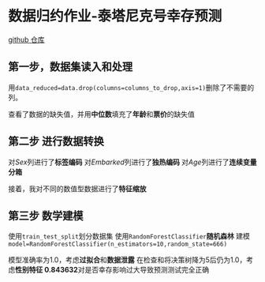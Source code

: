 # 数据归约作业-泰塔尼克号幸存预测
[github 仓库](https://github.com/historyer-1/titanic-.git)
## 第一步，数据集读入和处理

用`data_reduced=data.drop(columns=columns_to_drop,axis=1)`删除了不需要的列。
 
查看了数据的缺失值，并用**中位数**填充了**年龄**和**票价**的缺失值

## 第二步 进行数据转换

对*Sex*列进行了**标签编码**
对*Embarked*列进行了**独热编码**
对*Age*列进行了**连续变量分箱**

接着，我对不同的数值型数据进行了**特征缩放**

## 第三步 数学建模

使用`train_test_split`划分数据集
使用`RandomForestClassifier`**随机森林** 建模
`model=RandomForestClassifier(n_estimators=10,random_state=666)`

模型准确率为1.0，考虑**过拟合**和**数据泄露**
在检查和将决策树降为5后仍为1.0，考虑**性别特征 0.843632**对是否幸存影响过大导致预测测试完全正确
